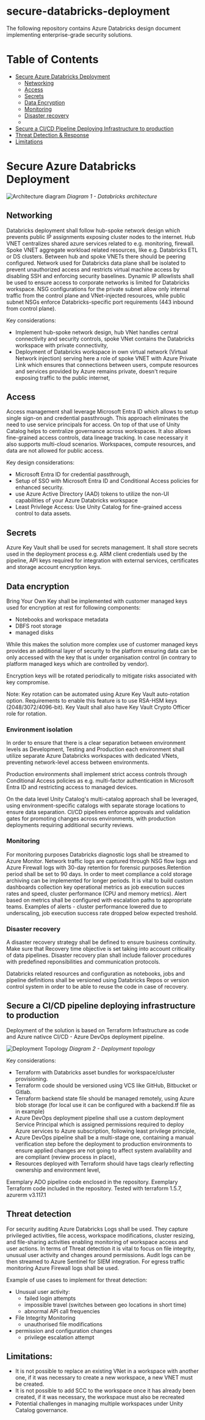 # secure-databricks-deployment

The following repository contains Azure Databricks design document implementing enterprise-grade security solutions.

# Table of Contents

- [Secure Azure Databricks Deployment](#secure-azure-databricks-deployment)
  - [Networking](#networking)
  - [Access](#access)
  - [Secrets](#secrets)
  - [Data Encryption](#data-encryption)
  - [Monitoring](#monitoring)
  - [Disaster recovery](#disaster-recovery)
  - 
- [Secure a CI/CD Pipeline Deploying Infrastructure to production](#secure-a-cicd-pipeline-deploying-infrastructure-to-production)
- [Threat Detection & Response](#threat-detection--response)
- [Limitations](#limitations)

# Secure Azure Databricks Deployment

![Architecture diagram](assets/architecture-diagram.png)
*Diagram 1 - Databricks architecture*

## Networking
Databricks deployment shall follow hub-spoke network design which prevents public IP assignments exposing cluster nodes to the internet. Hub VNET centralizes shared azure services related to e.g. monitoring, firewall. Spoke VNET aggregate workload related resources, like e.g. Databricks ETL or DS clusters. Between hub and spoke VNETs there should be peering configured. Network used for Databricks data plane shall be isolated to prevent unauthorized access and restricts virtual machine access by disabling SSH and enforcing security baselines. Dynamic IP allowlists shall be used to ensure access to corporate networks is limited for Databricks workspace. NSG configurations for the private subnet allow only internal traffic from the control plane and VNet-injected resources, while public subnet NSGs enforce Databricks-specific port requirements (443 inbound from control plane). 

Key considerations:
- Implement hub-spoke network design, hub VNet handles central connectivity and security controls, spoke VNet contains the Databricks workspace with private connectivity,
- Deployment of Databricks workspace in own virtual network (Virtual Network injection) serving here a role of spoke VNET with Azure Private Link which ensures that connections between users, compute resources and services provided by Azure remains private, doesn't require exposing traffic to the public internet,


## Access
Access management shall leverage Microsoft Entra ID which allows to setup single sign-on and credential passthrough. This approach eliminates the need to use service principals for access. On top of that use of Unity Catalog helps to centralize governance across workspaces. It also allows fine-grained access controls, data lineage tracking. In case necessary it also supports multi-cloud scenarios. Workspaces, compute resources, and data are not allowed for public access.

Key design considerations:
- Microsoft Entra ID for credential passthrough,
- Setup of SSO with Microsoft Entra ID and Conditional Access policies for enhanced security.
- use Azure Active Directory (AAD) tokens to utilize the non-UI capabilities of your Azure Databricks workspace
- Least Privilege Access: Use Unity Catalog for fine-grained access control to data assets.

## Secrets
Azure Key Vault shall be used for secrets management. It shall store secrets used in the deployment process e.g. ARM client credentials used by the pipeline, API keys required for integration with external services, certificates and storage account encryption keys.

## Data encryption
Bring Your Own Key shall be implemented with customer managed keys used for encryption at rest for following components:
- Notebooks and workspace metadata
- DBFS root storage
- managed disks

While this makes the solution more complex use of customer managed keys provides an additional layer of security to the platform ensuring data can be only accessed with the key that is under organisation control (in contrary to platform managed keys which are controlled by vendor).

Encryption keys will be rotated periodically to mitigate risks associated with key compromise.

Note: Key rotation can be automated using Azure Key Vault auto-rotation option. 
Requirements to enable this feature is to use RSA-HSM keys (2048/3072/4096-bit). Key Vault shall also have Key Vault Crypto Officer role for rotation.

### Environment isolation
In order to ensure that there is a clear separation between environment levels as Development, Testing and Production each environment shall utilize separate Azure Databricks workspaces with dedicated VNets, preventing network-level access between environments. 

Production environments shall implement strict access controls through Conditional Access policies as e.g. multi-factor authentication in Microsoft Entra ID and restricting access to managed devices. 

On the data level Unity Catalog's multi-catalog approach shall be leveraged, using environment-specific catalogs with separate storage locations to ensure data separation. 
CI/CD pipelines enforce approvals and validation gates for promoting changes across environments, with production deployments requiring additional security reviews.

### Monitoring
For monitoring purposes Databricks diagnostic logs shall be streamed to Azure Monitor. Network traffic logs are captured through NSG flow logs and Azure Firewall logs with 30-day retention for forensic purposes.Retention period shall be set to 90 days. In order to meet compliance a cold storage archiving can be implemented for longer periods.
It is vital to build custom dashboards collection key operational metrics as job execution succes rates and speed, cluster performance (CPU and memory metrics).
Alert based on metrics shall be configured with escalation paths to appropriate teams. Examples of alerts - cluster performance lowered due to underscaling, job execution success rate dropped below expected treshold. 

### Disaster recovery
A disaster recovery strategy shall be defined to ensure business continuity. Make sure that Recovery time objective is set taking into account criticality of data pipelines. Disaster recovery plan shall include failover procedures with predefined reponsibilities and communication protocols.

Databricks related resources and configuration as notebooks, jobs and pipeline definitions shall be versioned using Databricks Repos or version control system in order to be able to reuse the code in case of recovery.


## Secure a CI/CD pipeline deploying infrastructure to production
Deployment of the solution is based on Terraform Infrastructure as code and Azure nativce CI/CD - Azure DevOps deployment pipeline.

![Deployment Topology](assets/deployment-topology.png)
*Diagram 2 - Deployment topology*

Key considerations:
- Terraform with Databricks asset bundles for workspace/cluster provisioning.
- Terraform code should be versioned using VCS like GitHub, Bitbucket or Gitlab.
- Terraform backend state file should be managed remotely, using Azure blob storage (for local use it can be configured with a backend.tf file as in example)
- Azure DevOps deployment pipeline shall use a custom deployment Service Principal which is assigned  permissions required to deploy Azure services to Azure subscription, following least privilege principle,
- Azure DevOps pipeline shall be a multi-stage one, containing a manual verification step before the deployment to production environments to ensure applied changes are not going to affect system availability and are compliant (review process in place),
- Resources deployed with Terraform should have tags clearly reflecting ownership and environment level,

Exemplary ADO pipeline code enclosed in the repository.
Exemplary Terraform code included in the repository. 
Tested with terraform 1.5.7, azurerm v3.117.1

## Threat detection
For security auditing Azure Databricks Logs shall be used. They capture privileged activities, file access, workspace modifications, cluster resizing, and file-sharing activities enabling monitoring of workspace access and user actions. In terms of Threat detection it is vital to focus on file integrity, unusual user activity and changes around permissions. 
Audit logs can be then streamed to Azure Sentinel for SIEM integration. For egress traffic monitoring Azure Firewall logs shall be used.

Example of use cases to implement for threat detection:
- Unusual user activity:
  - failed login attempts
  - impossible travel (switches between geo locations in short time)
  - abnormal API call frequencies
- File Integrity Monitoring
  - unauthorised file modifications
- permission and configuration changes
  - privilege escalation attempt 

## Limitations:
-  It is not possible to replace an existing VNet in a workspace with another one, if it was necessary to create a new workspace, a new VNET must be created.
- It is not possible to add SCC to the workspace once it has already been created, if it was necessary, the workspace must also be recreated
- Potential challenges in managing multiple workspaces under Unity Catalog governance.